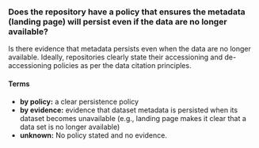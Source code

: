 ### Does the repository have a policy that ensures the metadata (landing page) will persist even if the data are no longer available?

Is there evidence that metadata persists even when the data are no longer available.  Ideally, repositories clearly state their accessioning and de-accessioning policies as per the data citation principles.

#### Terms

* **by policy:** a clear persistence policy
* **by evidence:** evidence that dataset metadata is persisted when its dataset becomes unavailable  (e.g., landing page makes it clear that a data set is no longer available)
* **unknown:** No policy stated and no evidence.
